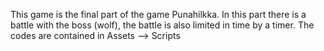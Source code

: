 This game is the final part of the game Punahilkka. In this part there is a battle with the boss (wolf), the battle is also limited in time by a timer.
The codes are contained in Assets --> Scripts
